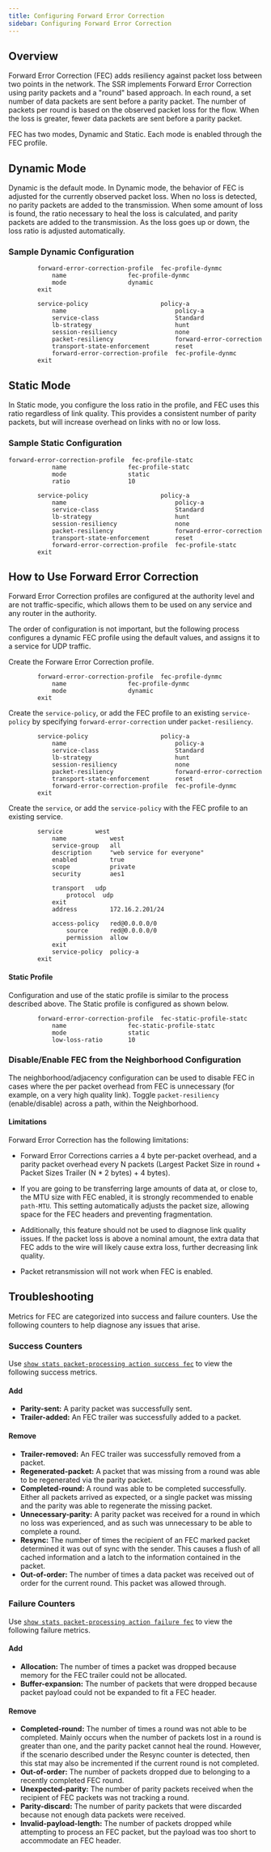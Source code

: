 ```yaml
---
title: Configuring Forward Error Correction
sidebar: Configuring Forward Error Correction
---
```


## Overview

Forward Error Correction (FEC) adds resiliency against packet loss between two points in the network. The SSR implements Forward Error Correction using parity packets and a "round" based approach. In each round, a set number of data packets are sent before a parity packet. The number of packets per round is based on the observed packet loss for the flow. When the loss is greater, fewer data packets are sent before a parity packet.  

FEC has two modes, Dynamic and Static. Each mode is enabled through the FEC profile.

## Dynamic Mode 

Dynamic is the default mode. In Dynamic mode, the behavior of FEC is adjusted for the currently observed packet loss. When no loss is detected, no parity packets are added to the transmission. When some amount of loss is found, the ratio necessary to heal the loss is calculated, and parity packets are added to the transmission. As the loss goes up or down, the loss ratio is adjusted automatically. 

### Sample Dynamic Configuration

```
        forward-error-correction-profile  fec-profile-dynmc
            name                 fec-profile-dynmc
            mode                 dynamic
        exit
```

```
        service-policy                    policy-a
            name                              policy-a
            service-class                     Standard
            lb-strategy                       hunt
            session-resiliency                none
            packet-resiliency                 forward-error-correction
            transport-state-enforcement       reset
            forward-error-correction-profile  fec-profile-dynmc
        exit
```

## Static Mode 

In Static mode, you configure the loss ratio in the profile, and FEC uses this ratio regardless of link quality. This provides a consistent number of parity packets, but will increase overhead on links with no or low loss.

### Sample Static Configuration

```
forward-error-correction-profile  fec-profile-statc
            name                 fec-profile-statc
            mode                 static
            ratio                10
```
```
        service-policy                    policy-a
            name                              policy-a
            service-class                     Standard
            lb-strategy                       hunt
            session-resiliency                none
            packet-resiliency                 forward-error-correction
            transport-state-enforcement       reset
            forward-error-correction-profile  fec-profile-statc
        exit
```
## How to Use Forward Error Correction

Forward Error Correction profiles are configured at the authority level and are not traffic-specific, which allows them to be used on any service and any router in the authority. 

The order of configuration is not important, but the following process configures a dynamic FEC profile using the default values, and assigns it to a service for UDP traffic.

Create the Forware Error Correction profile.
```
        forward-error-correction-profile  fec-profile-dynmc
            name                 fec-profile-dynmc
            mode                 dynamic
        exit
```

Create the `service-policy`, or add the FEC profile to an existing `service-policy` by specifying `forward-error-correction` under `packet-resiliency`.
```
        service-policy                    policy-a
            name                              policy-a
            service-class                     Standard
            lb-strategy                       hunt
            session-resiliency                none
            packet-resiliency                 forward-error-correction
            transport-state-enforcement       reset
            forward-error-correction-profile  fec-profile-dynmc
        exit
```

Create the `service`, or add the `service-policy` with the FEC profile to an existing service.
```
        service         west
            name            west
            service-group   all
            description     "web service for everyone"
            enabled         true
            scope           private
            security        aes1

            transport   udp
                protocol  udp
            exit
            address         172.16.2.201/24

            access-policy   red@0.0.0.0/0
                source      red@0.0.0.0/0
                permission  allow
            exit
            service-policy  policy-a
        exit
```

#### Static Profile

Configuration and use of the static profile is similar to the process described above. The Static profile is configured as shown below. 

```
        forward-error-correction-profile  fec-static-profile-statc
            name                 fec-static-profile-statc
            mode                 static
            low-loss-ratio       10
```

### Disable/Enable FEC from the Neighborhood Configuration

The neighborhood/adjacency configuration can be used to disable FEC in cases where the per packet overhead from FEC is unnecessary (for example, on a very high quality link). Toggle `packet-resiliency` (enable/disable) across a path, within the Neighborhood.

#### Limitations

Forward Error Correction has the following limitations:

- Forward Error Corrections carries a 4 byte per-packet overhead, and a parity packet overhead every N packets (Largest Packet Size in round + Packet Sizes Trailer (N * 2 bytes) + 4 bytes).

- If you are going to be transferring large amounts of data at, or close to, the MTU size with FEC enabled, it is strongly recommended to enable `path-MTU`. This setting automatically adjusts the packet size, allowing space for the FEC headers and preventing fragmentation.

- Additionally, this feature should not be used to diagnose link quality issues. If the packet loss is above a nominal amount, the extra data that FEC adds to the wire will likely cause extra loss, further decreasing link quality. 

- Packet retransmission will not work when FEC is enabled. 

## Troubleshooting

Metrics for FEC are categorized into success and failure counters. Use the following counters to help diagnose any issues that arise.

### Success Counters

Use [`show stats packet-processing action success fec`](cli_stats_reference.md#show-stats-packet-processing-action-success-fec) to view the following success metrics.

#### Add

- **Parity-sent:**  A parity packet was successfully sent.
- **Trailer-added:** An FEC trailer was successfully added to a packet.

#### Remove

- **Trailer-removed:** An FEC trailer was successfully removed from a packet.
- **Regenerated-packet:** A packet that was missing from a round was able to be regenerated via the parity packet.
- **Completed-round:** A round was able to be completed successfully. Either all packets arrived as expected, or a single packet was missing and the parity was able to regenerate the missing packet.
- **Unnecessary-parity:** A parity packet was received for a round in which no loss was experienced, and as such was unnecessary to be able to complete a round.
- **Resync:** The number of times the recipient of an FEC marked packet determined it was out of sync with the sender. This causes a flush of all cached information and a latch to the information contained in the packet.
- **Out-of-order:** The number of times a data packet was received out of order for the current round. This packet was allowed through.

### Failure Counters

Use [`show stats packet-processing action failure fec`](cli_stats_reference.md#show-stats-packet-processing-action-failure-fec) to view the following failure metrics. 

#### Add

- **Allocation:** The number of times a packet was dropped because memory for the FEC trailer could not be allocated.
- **Buffer-expansion:** The number of packets that were dropped because packet payload could not be expanded to fit a FEC header.

#### Remove

- **Completed-round:** The number of times a round was not able to be completed. Mainly occurs when the number of packets lost in a round is greater than one, and the parity packet cannot heal the round. However, if the scenario described under the Resync counter is detected, then this stat may also be incremented if the current round is not completed.
- **Out-of-order:** The number of packets dropped due to belonging to a recently completed FEC round.
- **Unexpected-parity:** The number of parity packets received when the recipient of FEC packets was not tracking a round.
- **Parity-discard:** The number of parity packets that were discarded because not enough data packets were received.  
- **Invalid-payload-length:** The number of packets dropped while attempting to process an FEC packet, but the payload was too short to accommodate an FEC header.
